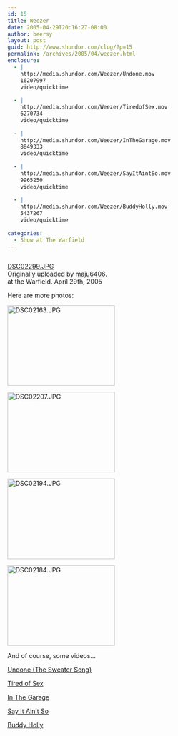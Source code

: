 ```yaml
---
id: 15
title: Weezer
date: 2005-04-29T20:16:27-08:00
author: beersy
layout: post
guid: http://www.shundor.com/clog/?p=15
permalink: /archives/2005/04/weezer.html
enclosure:
  - |
    http://media.shundor.com/Weezer/Undone.mov
    16207997
    video/quicktime
    
  - |
    http://media.shundor.com/Weezer/TiredofSex.mov
    6270734
    video/quicktime
    
  - |
    http://media.shundor.com/Weezer/InTheGarage.mov
    8849333
    video/quicktime
    
  - |
    http://media.shundor.com/Weezer/SayItAintSo.mov
    9965250
    video/quicktime
    
  - |
    http://media.shundor.com/Weezer/BuddyHolly.mov
    5437267
    video/quicktime
    
categories:
  - Show at The Warfield
---
```

<div>
  <a href="http://www.flickr.com/photos/beersy/12545235/" title="photo sharing"><img src="http://photos9.flickr.com/12545235_eb03af35aa_m.jpg" alt="" /></a> </p>
</div>

<div>
</div>

<div>
  <a href="http://www.flickr.com/photos/beersy/12545235/">DSC02299.JPG</a>
</div>

<div>
  Originally uploaded by <a href="http://www.flickr.com/people/beersy/">maju6406</a>.
</div>

<div>
</div>

<div>
  at the Warfield. April 29th, 2005
</div>

Here are more photos: 

[<img src="http://photos11.flickr.com/12545185_cb48f39459_m.jpg" width="240" height="180" alt="DSC02163.JPG" />](http://www.flickr.com/photos/beersy/12545185/ "Photo Sharing") 

[<img src="http://photos8.flickr.com/12545300_b017b7a7c2_m.jpg" width="240" height="180" alt="DSC02207.JPG" />](http://www.flickr.com/photos/beersy/12545300/ "Photo Sharing") 

[<img src="http://photos10.flickr.com/12545364_6c16209026_m.jpg" width="240" height="180" alt="DSC02194.JPG" />](http://www.flickr.com/photos/beersy/12545364/ "Photo Sharing") 

[<img src="http://photos9.flickr.com/12545415_ca891a46e5_m.jpg" width="240" height="180" alt="DSC02184.JPG" />](http://www.flickr.com/photos/beersy/12545415/ "Photo Sharing") 

And of course, some videos&#8230;

[Undone (The Sweater Song)](http://media.shundor.com/Weezer/Undone.mov) 

[Tired of Sex](http://media.shundor.com/Weezer/TiredofSex.mov) 

[In The Garage](http://media.shundor.com/Weezer/InTheGarage.mov) 

[Say It Ain&#8217;t So](http://media.shundor.com/Weezer/SayItAintSo.mov) 

[Buddy Holly](http://media.shundor.com/Weezer/BuddyHolly.mov)
